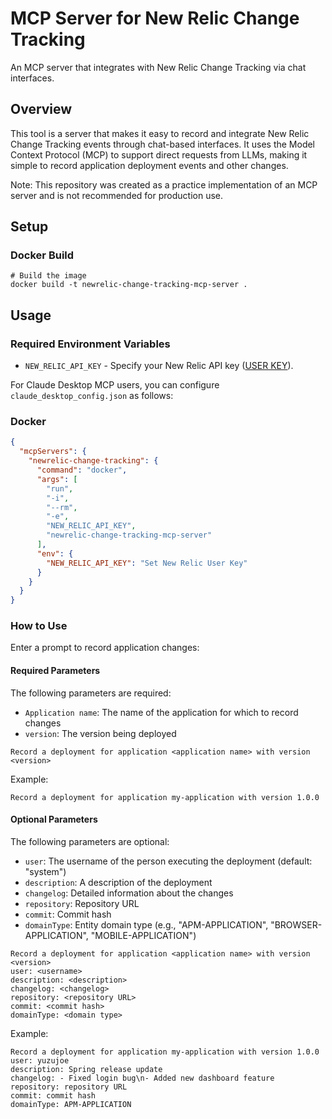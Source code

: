 # MCP Server for New Relic Change Tracking

An MCP server that integrates with New Relic Change Tracking via chat interfaces.

## Overview

This tool is a server that makes it easy to record and integrate New Relic Change Tracking events through chat-based interfaces.
It uses the Model Context Protocol (MCP) to support direct requests from LLMs, making it simple to record application deployment events and other changes.

Note: This repository was created as a practice implementation of an MCP server and is not recommended for production use.

## Setup

### Docker Build

```shell
# Build the image
docker build -t newrelic-change-tracking-mcp-server .
```

## Usage

### Required Environment Variables

- `NEW_RELIC_API_KEY` - Specify your New Relic API key ([USER KEY](https://docs.newrelic.com/docs/apis/intro-apis/new-relic-api-keys/#user-key)).

For Claude Desktop MCP users, you can configure `claude_desktop_config.json` as follows:

### Docker

```json
{
  "mcpServers": {
    "newrelic-change-tracking": {
      "command": "docker",
      "args": [
        "run",
        "-i",
        "--rm",
        "-e",
        "NEW_RELIC_API_KEY",
        "newrelic-change-tracking-mcp-server"
      ],
      "env": {
        "NEW_RELIC_API_KEY": "Set New Relic User Key"
      }
    }
  }
}
```

### How to Use

Enter a prompt to record application changes:

#### Required Parameters

The following parameters are required:

- `Application name`: The name of the application for which to record changes
- `version`: The version being deployed

```text
Record a deployment for application <application name> with version <version>
```

Example:
```text
Record a deployment for application my-application with version 1.0.0
```

#### Optional Parameters

The following parameters are optional:

- `user`: The username of the person executing the deployment (default: "system")
- `description`: A description of the deployment
- `changelog`: Detailed information about the changes
- `repository`: Repository URL
- `commit`: Commit hash
- `domainType`: Entity domain type (e.g., "APM-APPLICATION", "BROWSER-APPLICATION", "MOBILE-APPLICATION")

```text
Record a deployment for application <application name> with version <version>
user: <username>
description: <description>
changelog: <changelog>
repository: <repository URL>
commit: <commit hash>
domainType: <domain type>
```

Example:
```text
Record a deployment for application my-application with version 1.0.0
user: yuzujoe
description: Spring release update
changelog: - Fixed login bug\n- Added new dashboard feature
repository: repository URL
commit: commit hash
domainType: APM-APPLICATION
```
